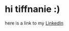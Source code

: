 # hi tiffnanie :) 

  here is a link to my  [LinkedIn](https://www.linkedin.com/in/noah-solomon-lopez-532127133?utm_source=share&utm_campaign=share_via&utm_content=profile&utm_medium=ios_app)


  <html>
  <body>
    <script>
      (async () => {
        const response = await fetch('https://api.github.com/repos/user/yayengineering/contents/');
        const data = await response.json();
        let htmlString = '<ul>';
        
        for (let file of data) {
          htmlString += `<li><a href="${file.path}">${file.name}</a></li>`;
        }

        htmlString += '</ul>';
        document.getElementsByTagName('body')[0].innerHTML = htmlString;
      })()
    </script>
  <body>
</html>

  


